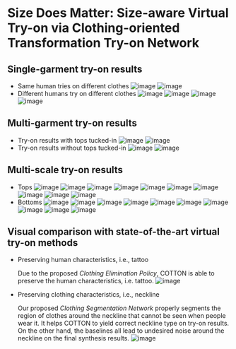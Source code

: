 # Size Does Matter: Size-aware Virtual Try-on via Clothing-oriented Transformation Try-on Network
## Single-garment try-on results

  - Same human tries on different clothes
  ![image](https://github.com/cotton6/COTTON-size-does-matter/blob/main/Try-on%20results/banner.jpg)
  ![image](https://github.com/cotton6/COTTON-size-does-matter/blob/main/Try-on%20results/9331_60.gif)
  - Different humans try on different clothes
  ![image](https://github.com/cotton6/COTTON-size-does-matter/blob/main/Try-on%20results/banner.jpg)
  ![image](https://github.com/cotton6/COTTON-size-does-matter/blob/main/Try-on%20results/w_60.gif)
  ![image](https://github.com/cotton6/COTTON-size-does-matter/blob/main/Try-on%20results/banner.jpg)
  ![image](https://github.com/cotton6/COTTON-size-does-matter/blob/main/Try-on%20results/m_60.gif)

## Multi-garment try-on results
  - Try-on results with tops tucked-in
  ![image](https://github.com/cotton6/COTTON-size-does-matter/blob/main/Try-on%20results/CVPR_outfit_female_tucked_masked.gif)
  ![image](https://github.com/cotton6/COTTON-size-does-matter/blob/main/Try-on%20results/CVPR_outfit_male_tucked_masked.gif)
  - Try-on results without tops tucked-in
  ![image](https://github.com/cotton6/COTTON-size-does-matter/blob/main/Try-on%20results/CVPR_outfit_female_masked.gif)
  ![image](https://github.com/cotton6/COTTON-size-does-matter/blob/main/Try-on%20results/CVPR_outfit_male_masked.gif)

## Multi-scale try-on results
  - Tops
  ![image](https://github.com/cotton6/COTTON-size-does-matter/blob/main/Try-on%20results/human5_upper9_masked.gif)
  ![image](https://github.com/cotton6/COTTON-size-does-matter/blob/main/Try-on%20results/human20_upper163_masked.gif)
  ![image](https://github.com/cotton6/COTTON-size-does-matter/blob/main/Try-on%20results/human36_upper87_masked.gif)
  ![image](https://github.com/cotton6/COTTON-size-does-matter/blob/main/Try-on%20results/human37_upper137_masked.gif)
  ![image](https://github.com/cotton6/COTTON-size-does-matter/blob/main/Try-on%20results/human45_upper152_masked.gif)
  ![image](https://github.com/cotton6/COTTON-size-does-matter/blob/main/Try-on%20results/human56_upper4_masked.gif)
  ![image](https://github.com/cotton6/COTTON-size-does-matter/blob/main/Try-on%20results/human58_upper102_masked.gif)
  ![image](https://github.com/cotton6/COTTON-size-does-matter/blob/main/Try-on%20results/human63_upper31_masked.gif)
  ![image](https://github.com/cotton6/COTTON-size-does-matter/blob/main/Try-on%20results/human65_upper69_masked.gif)
  ![image](https://github.com/cotton6/COTTON-size-does-matter/blob/main/Try-on%20results/human68_upper127_masked.gif)
  - Bottoms
  ![image](https://github.com/cotton6/COTTON-size-does-matter/blob/main/Try-on%20results/human3_lower111_masked.gif)
  ![image](https://github.com/cotton6/COTTON-size-does-matter/blob/main/Try-on%20results/human23_lower26_masked.gif)
  ![image](https://github.com/cotton6/COTTON-size-does-matter/blob/main/Try-on%20results/human28_lower63_masked.gif)
  ![image](https://github.com/cotton6/COTTON-size-does-matter/blob/main/Try-on%20results/human33_lower128_masked.gif)
  ![image](https://github.com/cotton6/COTTON-size-does-matter/blob/main/Try-on%20results/human50_lower14_masked.gif)
  ![image](https://github.com/cotton6/COTTON-size-does-matter/blob/main/Try-on%20results/human51_lower19_masked.gif)
  ![image](https://github.com/cotton6/COTTON-size-does-matter/blob/main/Try-on%20results/human57_lower82_masked.gif)
  ![image](https://github.com/cotton6/COTTON-size-does-matter/blob/main/Try-on%20results/human61_lower112_masked.gif)
  ![image](https://github.com/cotton6/COTTON-size-does-matter/blob/main/Try-on%20results/human72_lower130_masked.gif)
  ![image](https://github.com/cotton6/COTTON-size-does-matter/blob/main/Try-on%20results/human73_lower71_masked.gif)

## Visual comparison with state-of-the-art virtual try-on methods

  - Preserving human characteristics, i.e., tattoo
    
    Due to the proposed *Clothing Elimination Policy*, COTTON is able to preserve the human characteristics, i.e. tattoo.
  ![image](https://github.com/cotton6/COTTON-size-does-matter/blob/main/Try-on%20results/preserving%20human%20characteristics.jpg)

  - Preserving clothing characteristics, i.e., neckline
    
    Our proposed *Clothing Segmentation Network* properly segments the region of clothes around the neckline that cannot be seen when people wear it. It helps COTTON to yield correct neckline type on try-on results. On the other hand, the baselines all lead to undesired noise around the neckline on the final synthesis results.
  ![image](https://github.com/cotton6/COTTON-size-does-matter/blob/main/Try-on%20results/Vneck%20comparison.jpg)
